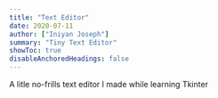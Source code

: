 ```yaml
---
title: "Text Editor"
date: 2020-07-11
author: ["Iniyan Joseph"]
summary: "Tiny Text Editor"
showToc: true
disableAnchoredHeadings: false
---
```

A litle no-frills text editor I made while learning Tkinter
